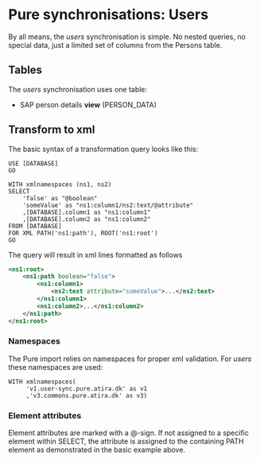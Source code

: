 # **Pure synchronisations: Users**

By all means, the *users* synchronisation is simple. No nested queries, no special data, just a limited set of columns from the Persons table.

## Tables

The *users* synchronisation uses one table:

- SAP person details **view** (PERSON_DATA)

## Transform to xml

The basic syntax of a transformation query looks like this:

```tsql
USE [DATABASE]
GO

WITH xmlnamespaces (ns1, ns2)
SELECT
    'false' as "@boolean"
    'someValue' as "ns1:column1/ns2:text/@attribute"
    ,[DATABASE].column1 as "ns1:column1"
    ,[DATABASE].column2 as "ns1:column2"
FROM [DATABASE]
FOR XML PATH('ns1:path'), ROOT('ns1:root')
GO
```

The query will result in xml lines formatted as follows
```xml
<ns1:root>
    <ns1:path boolean="false">
        <ns1:column1>
            <ns2:text attribute="someValue">...</ns2:text>
        </ns1:column1>
        <ns1:column2>...</ns1:column2>
    </ns1:path>
</ns1:root>
```

### Namespaces

The Pure import relies on namespaces for proper xml validation. For  *users* these namespaces are used:

 ```tsql
WITH xmlnamespaces(
      'v1.user-sync.pure.atira.dk' as v1
      ,'v3.commons.pure.atira.dk' as v3)
```
### Element attributes

Element attributes are marked with a @-sign. If not assigned to a specific element within SELECT, the attribute is assigned to the containing PATH element as demonstrated in the basic example above.
